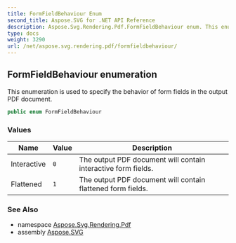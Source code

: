 ```yaml
---
title: FormFieldBehaviour Enum
second_title: Aspose.SVG for .NET API Reference
description: Aspose.Svg.Rendering.Pdf.FormFieldBehaviour enum. This enumeration is used to specify the behavior of form fields in the output PDF document
type: docs
weight: 3290
url: /net/aspose.svg.rendering.pdf/formfieldbehaviour/
---
```

## FormFieldBehaviour enumeration

This enumeration is used to specify the behavior of form fields in the output PDF document.

```csharp
public enum FormFieldBehaviour
```

### Values

| Name | Value | Description |
| --- | --- | --- |
| Interactive | `0` | The output PDF document will contain interactive form fields. |
| Flattened | `1` | The output PDF document will contain flattened form fields. |

### See Also

* namespace [Aspose.Svg.Rendering.Pdf](../../aspose.svg.rendering.pdf/)
* assembly [Aspose.SVG](../../)
